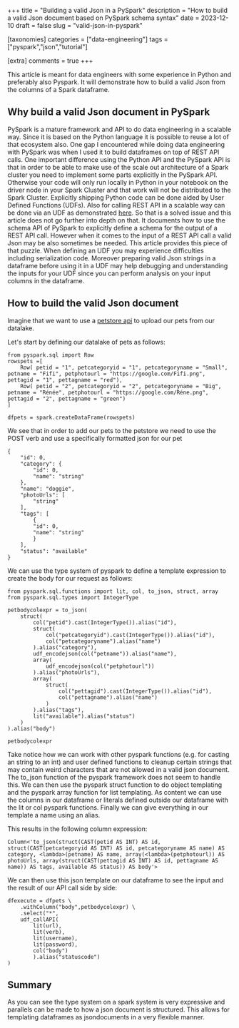 +++
title = "Building a valid Json in a PySpark"
description = "How to build a valid Json document based on PySpark schema syntax"
date = 2023-12-10
draft = false
slug = "valid-json-in-pyspark"

[taxonomies]
categories = ["data-engineering"]
tags = ["pyspark","json","tutorial"]

[extra]
comments = true
+++

This article is meant for data engineers with some experience in Python and preferably also Pyspark. It will demonstrate how to build a valid Json from the columns of a Spark dataframe. 

## Why build a valid Json document in PySpark  
PySpark is a mature framework and API to do data engineering in a scalable way. Since it is based on the Python language it is possible to reuse a lot of that ecosystem also. One gap I encountered while doing data engineering with PySpark was when I used it to build dataframes on top of REST API calls. One important difference using the Python API and the PySpark API is that in order to be able to make use of the scale out architecture of a Spark cluster you need to implement some parts explicitly in the PySpark API. Otherwise your code will only run locally in Python in your notebook on the driver node in your Spark Cluster and that work will not be distributed to the Spark Cluster. Explicitly shipping Python code can be done aided by User Defined Functions (UDFs). Also for calling REST API in a scalable way can be done via an UDF as demonstrated [here](https://github.com/jamesshocking/Spark-REST-API-UDF). So that is a solved issue and this article does not go further into depth on that. It documents how to use the schema API of PySpark to explicitly define a schema for the output of a REST API call. However when it comes to the input of a REST API call a valid Json may be also sometimes be needed. This article provides this piece of that puzzle. When defining an UDF you may experience difficulties including serialization code. Moreover preparing valid Json strings in a dataframe before using it in a UDF may help debugging and understanding the inputs for your UDF since you can perform analysis on your input columns in the dataframe.

## How to build the valid Json document

Imagine that we want to use a [petstore api](https://petstore.swagger.io/#/) to upload our pets from our datalake.

Let's start by defining our datalake of pets as follows:

    from pyspark.sql import Row
    rowspets =[
        Row( petid = "1", petcategoryid = "1", petcategoryname = "Small", petname = "Fifi", petphotourl = "https://google.com/Fifi.png", pettagid = "1", pettagname = "red"),
        Row( petid = "2", petcategoryid = "2", petcategoryname = "Big", petname = "Rénée", petphotourl = "https://google.com/Réne.png", pettagid = "2", pettagname = "green")
    ]

    dfpets = spark.createDataFrame(rowspets)

We see that in order to add our pets to the petstore we need to use the POST verb and use a specifically formatted json for our pet

    {
        "id": 0,
        "category": {
            "id": 0,
            "name": "string"
        },
        "name": "doggie",
        "photoUrls": [
            "string"
        ],
        "tags": [
            {
            "id": 0,
            "name": "string"
            }
        ],
        "status": "available"
    }

We can use the type system of pyspark to define a template expression to create the body for our request as follows:

    from pyspark.sql.functions import lit, col, to_json, struct, array
    from pyspark.sql.types import IntegerType

    petbodycolexpr = to_json(
        struct(
            col("petid").cast(IntegerType()).alias("id"),
            struct(
                col("petcategoryid").cast(IntegerType()).alias("id"),
                col("petcategoryname").alias("name")
            ).alias("category"),
            udf_encodejson(col("petname")).alias("name"),
            array(
                udf_encodejson(col("petphotourl"))
            ).alias("photoUrls"),
            array(
                struct(
                    col("pettagid").cast(IntegerType()).alias("id"),
                    col("pettagname").alias("name")
                )
            ).alias("tags"),
            lit("available").alias("status")
        )
    ).alias("body")

    petbodycolexpr

Take notice how we can work with other pyspark functions (e.g. for casting an string to an int) and user defined functions to cleanup certain strings that may contain weird characters that are not allowed in a valid json document. The to_json function of the pyspark framework does not seem to handle this. We can then use the pyspark struct function to do object templating and the pyspark array function for list templating. As content we can use the columns in our dataframe or literals defined outside our dataframe with the lit or col pyspark functions. Finally we can give everything in our template a name using an alias.

This results in the following column expression:

    Column<'to_json(struct(CAST(petid AS INT) AS id, struct(CAST(petcategoryid AS INT) AS id, petcategoryname AS name) AS category, <lambda>(petname) AS name, array(<lambda>(petphotourl)) AS photoUrls, array(struct(CAST(pettagid AS INT) AS id, pettagname AS name)) AS tags, available AS status)) AS body'>

We can then use this json template on our dataframe to see the input and the result of our API call side by side:

    dfexecute = dfpets \
        .withColumn("body",petbodycolexpr) \
        .select("*",
        udf_callAPI(
            lit(url),
            lit(verb),
            lit(username),
            lit(password),
            col("body")
            ).alias("statuscode")
    )

## Summary

As you can see the type system on a spark system is very expressive and parallels can be made to how a json document is structured. This allows for templating dataframes as jsondocuments in a very flexible manner.